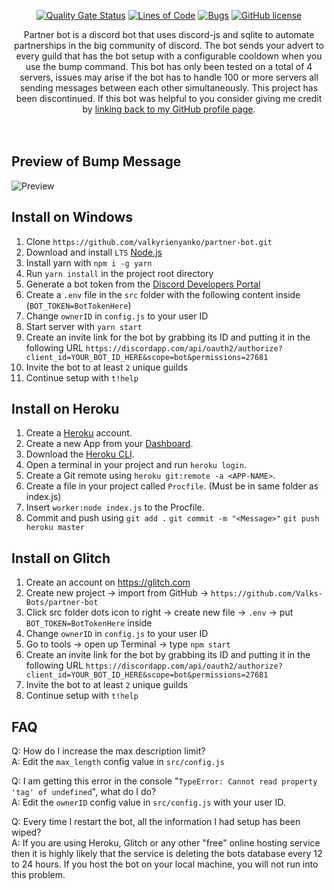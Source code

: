 <div align="center">

  [![Quality Gate Status][quality]][quality-url]
  [![Lines of Code][lines]][lines-url]
  [![Bugs][bugs]][bugs-url]
  [![GitHub license][license]][license-url]

</div>

<p align="center">Partner bot is a discord bot that uses discord-js and sqlite to automate partnerships in the big community of discord. The bot sends your advert to every guild that has the bot setup with a configurable cooldown when you use the bump command. This bot has only been tested on a total of 4 servers, issues may arise if the bot has to handle 100 or more servers all sending messages between each other simultaneously. This project has been discontinued. If this bot was helpful to you consider giving me credit by <a href="https://github.com/valkyrienyanko">linking back to my GitHub profile page</a>.
  <br><br><br>
</p>

## Preview of Bump Message
![Preview](https://i.gyazo.com/6fe2e372a70364f9cee3d2a96af1ddaf.png)

## Install on Windows
1. Clone `https://github.com/valkyrienyanko/partner-bot.git`
2. Download and install `LTS` [Node.js](https://nodejs.org/en/)
3. Install yarn with `npm i -g yarn`
4. Run `yarn install` in the project root directory
5. Generate a bot token from the [Discord Developers Portal](https://discordapp.com/developers/applications/)
6. Create a `.env` file in the `src` folder with the following content inside (`BOT_TOKEN=BotTokenHere`)
7. Change `ownerID` in `config.js` to your user ID
8. Start server with `yarn start`
9. Create an invite link for the bot by grabbing its ID and putting it in the following URL `https://discordapp.com/api/oauth2/authorize?client_id=YOUR_BOT_ID_HERE&scope=bot&permissions=27681`
10. Invite the bot to at least `2` unique guilds
11. Continue setup with `t!help`

## Install on Heroku
1. Create a [Heroku](https://signup.heroku.com/) account.
2. Create a new App from your [Dashboard](https://dashboard.heroku.com/new-app). 
3. Download the [Heroku CLI](https://devcenter.heroku.com/articles/heroku-command-line). 
4. Open a terminal in your project and run `heroku login`.
5. Create a Git remote using `heroku git:remote -a <APP-NAME>`.
6. Create a file in your project called `Procfile`. (Must be in same folder as index.js)
7. Insert `worker:node index.js` to the Procfile. 
8. Commit and push using `git add .` `git commit -m "<Message>"` `git push heroku master`

## Install on Glitch
1. Create an account on https://glitch.com
2. Create new project -> import from GitHub -> `https://github.com/Valks-Bots/partner-bot`
3. Click src folder dots icon to right -> create new file -> `.env` -> put `BOT_TOKEN=BotTokenHere` inside
4. Change `ownerID` in `config.js` to your user ID
5. Go to tools -> open up Terminal -> type `npm start`
6. Create an invite link for the bot by grabbing its ID and putting it in the following URL `https://discordapp.com/api/oauth2/authorize?client_id=YOUR_BOT_ID_HERE&scope=bot&permissions=27681`
7. Invite the bot to at least `2` unique guilds
8. Continue setup with `t!help`

## FAQ
Q: How do I increase the max description limit?  
A: Edit the `max_length` config value in `src/config.js`  

Q: I am getting this error in the console "`TypeError: Cannot read property 'tag' of undefined`", what do I do?  
A: Edit the `ownerID` config value in `src/config.js` with your user ID.  

Q: Every time I restart the bot, all the information I had setup has been wiped?  
A: If you are using Heroku, Glitch or any other "free" online hosting service then it is highly likely that the service is deleting the bots database every 12 to 24 hours. If you host the bot on your local machine, you will not run into this problem.  

[quality]: https://sonarcloud.io/api/project_badges/measure?project=valkyrienyanko_partner-bot&metric=alert_status
[quality-url]: https://sonarcloud.io/dashboard?id=valkyrienyanko_partner-bot
[lines]: https://sonarcloud.io/api/project_badges/measure?project=valkyrienyanko_partner-bot&metric=ncloc
[lines-url]: https://sonarcloud.io/dashboard?id=valkyrienyanko_partner-bot
[bugs]: https://sonarcloud.io/api/project_badges/measure?project=valkyrienyanko_partner-bot&metric=bugs
[bugs-url]: https://sonarcloud.io/dashboard?id=valkyrienyanko_partner-bot
[license]: https://img.shields.io/github/license/valkyrienyanko/partner-bot?color=brightgreen
[license-url]: https://github.com/valkyrienyanko/partner-bot/blob/master/LICENSE
